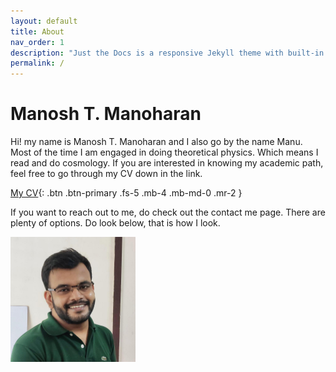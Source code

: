 ```yaml
---
layout: default
title: About
nav_order: 1
description: "Just the Docs is a responsive Jekyll theme with built-in search that is easily customizable and hosted on GitHub Pages."
permalink: /
---
```


# Manosh T. Manoharan

Hi! my name is Manosh T. Manoharan and I also go by the name Manu. Most of the time I am engaged in doing theoretical physics. Which means I read and do cosmology. If you are interested in knowing my academic path, feel free to go through my CV down in the link.


[My CV](docs/Manosh_CV.pdf){: .btn .btn-primary .fs-5 .mb-4 .mb-md-0 .mr-2 }


If you want to reach out to me, do check out the contact me page. There are plenty of options. Do look below, that is how I look.

<img src="images/MTM.jpg" width="200">
